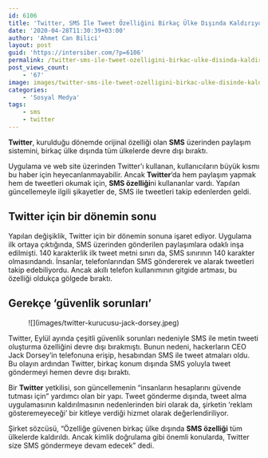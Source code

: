 ```yaml
---
id: 6106
title: 'Twitter, SMS İle Tweet Özelliğini Birkaç Ülke Dışında Kaldırıyor'
date: '2020-04-28T11:30:39+03:00'
author: 'Ahmet Can Bilici'
layout: post
guid: 'https://intersiber.com/?p=6106'
permalink: /twitter-sms-ile-tweet-ozelligini-birkac-ulke-disinda-kaldiriyor/
post_views_count:
    - '67'
image: images/twitter-sms-ile-tweet-ozelligini-birkac-ulke-disinde-kaldiriyor.jpeg
categories:
    - 'Sosyal Medya'
tags:
    - sms
    - twitter
---
```


**Twitter**, kurulduğu dönemde orijinal özelliği olan **SMS** üzerinden paylaşım sistemini, birkaç ülke dışında tüm ülkelerde devre dışı bıraktı.

Uygulama ve web site üzerinden Twitter’ı kullanan, kullanıcıların büyük kısmı bu haber için heyecanlanmayabilir. Ancak **Twitter**’da hem paylaşım yapmak hem de tweetleri okumak için, **SMS özelliği**ni kullananlar vardı. Yapılan güncellemeyle ilgili şikayetler de, SMS ile tweetleri takip edenlerden geldi.

## Twitter için bir dönemin sonu

Yapılan değişiklik, Twitter için bir dönemin sonuna işaret ediyor. Uygulama ilk ortaya çıktığında, SMS üzerinden gönderilen paylaşımlara odaklı inşa edilmişti. 140 karakterlik ilk tweet metni sınırı da, SMS sınırının 140 karakter olmasındandı. İnsanlar, telefonlarından SMS göndererek ve alarak tweetleri takip edebiliyordu. Ancak akıllı telefon kullanımının gitgide artması, bu özelliği oldukça gölgede bıraktı.

## Gerekçe ‘güvenlik sorunları’

<figure class="wp-block-image size-large">![](images/twitter-kurucusu-jack-dorsey.jpeg)</figure>Twitter, Eylül ayında çeşitli güvenlik sorunları nedeniyle SMS ile metin tweeti oluşturma özelliğini devre dışı bırakmıştı. Bunun nedeni, hackerların CEO Jack Dorsey’in telefonuna erişip, hesabından SMS ile tweet atmaları oldu. Bu olayın ardından Twitter, birkaç konum dışında SMS yoluyla tweet göndermeyi hemen devre dışı bıraktı.

Bir **Twitter** yetkilisi, son güncellemenin “insanların hesaplarını güvende tutması için” yardımcı olan bir yapı. Tweet gönderme dışında, tweet alma uygulamasının kaldırılmasının nedenlerinden biri olarak da, şirketin ‘reklam gösteremeyeceği’ bir kitleye verdiği hizmet olarak değerlendiriliyor.

Şirket sözcüsü, “Özelliğe güvenen birkaç ülke dışında **SMS özelliği** tüm ülkelerde kaldırıldı. Ancak kimlik doğrulama gibi önemli konularda, Twitter size SMS göndermeye devam edecek” dedi.